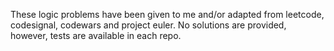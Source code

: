 These logic problems have been given to me and/or adapted from leetcode, codesignal, codewars and project euler. No solutions are provided, however, tests are available in each repo.
